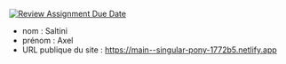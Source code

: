 [![Review Assignment Due Date](https://classroom.github.com/assets/deadline-readme-button-24ddc0f5d75046c5622901739e7c5dd533143b0c8e959d652212380cedb1ea36.svg)](https://classroom.github.com/a/SKyKHAPL)
- nom : Saltini
- prénom : Axel
- URL publique du site : https://main--singular-pony-1772b5.netlify.app
